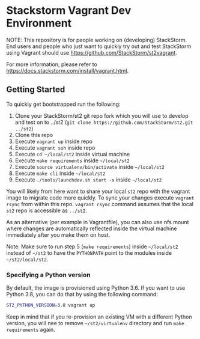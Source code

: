 # Stackstorm Vagrant Dev Environment

NOTE: This repository is for people working on (developing) StackStorm. End users and people who just want
to quickly try out and test StackStorm using Vagrant should use https://github.com/StackStorm/st2vagrant.

For more information, please refer to https://docs.stackstorm.com/install/vagrant.html.

## Getting Started

To quickly get bootstrapped run the following:

1. Clone your StackStorm/st2 git repo fork which you will use to develop and test on to ../st2
   (``git clone https://github.com/StackStorm/st2.git ../st2``)
2. Clone this repo
3. Execute `vagrant up` inside repo
4. Execute `vagrant ssh` inside repo
5. Execute `cd ~/local/st2` inside virtual machine
6. Execute `make requirements` inside `~/local/st2`
7. Execute `source virtualenv/bin/activate` inside `~/local/st2`
8. Execute `make cli` inside `~/local/st2`
9. Execute `./tools/launchdev.sh start -x` inside `~/local/st2`

You will likely from here want to share your local `st2` repo with the vagrant image to migrate code 
more quickly. To sync your changes execute `vagrant rsync` from within this repo. `vagrant rsync` command 
assumes that the local `st2` repo is accessible as `../st2`. 

As an alternative (per example in Vagrantfile), you can also use nfs mount where changes are
automatically reflected inside the virtual machine immediately after you make them on host.

Note: Make sure to run step 5 (`make requirements`) inside `~/local/st2` instead of `~/st2` to have the `PYTHONPATH` point to the modules inside `~/st2/local/st2`.

### Specifying a Python version

By default, the image is provisioned using Python 3.6. If you want to use Python 3.8, you can do
that by using the following command:

```bash
ST2_PYTHON_VERSION=3.8 vagrant up
```

Keep in mind that if you re-provision an existing VM with a different Python version, you will nee
to remove ``~/st2/virtualenv`` directory and run ``make requirements`` again.
